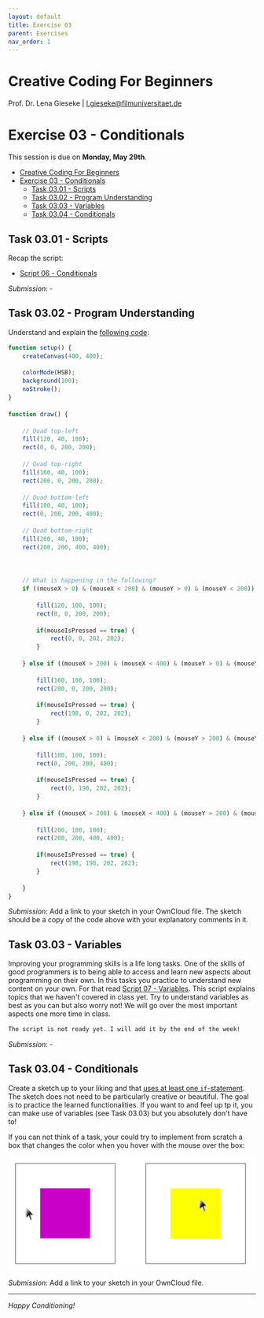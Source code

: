 ```yaml
---
layout: default
title: Exercise 03
parent: Exercises
nav_order: 1
---
```


# Creative Coding For Beginners
  
Prof. Dr. Lena Gieseke \| l.gieseke@filmuniversitaet.de  
  
  
# Exercise 03 - Conditionals

This session is due on **Monday, May 29th**.  

* [Creative Coding For Beginners](#creative-coding-for-beginners)
* [Exercise 03 - Conditionals](#exercise-03---conditionals)
    * [Task 03.01 - Scripts](#task-0301---scripts)
    * [Task 03.02 - Program Understanding](#task-0302---program-understanding)
    * [Task 03.03 - Variables](#task-0303---variables)
    * [Task 03.04 - Conditionals](#task-0304---conditionals)


## Task 03.01 - Scripts

Recap the script:

* [Script 06 - Conditionals](../../02_scripts/ccfb_ss23_06_conditionals_script.md)

*Submission*: -

## Task 03.02 - Program Understanding

Understand and explain the [following code](https://editor.p5js.org/legie/sketches/4fWUhh9C8):

```js
function setup() {
    createCanvas(400, 400);

    colorMode(HSB);
    background(100);
    noStroke();
}

function draw() {
  
    // Quad top-left
    fill(120, 40, 100);
    rect(0, 0, 200, 200);

    // Quad top-right
    fill(160, 40, 100);
    rect(200, 0, 200, 200);

    // Quad bottom-left
    fill(180, 40, 100);
    rect(0, 200, 200, 400);

    // Quad bottom-right
    fill(200, 40, 100);
    rect(200, 200, 400, 400);

    
    
    // What is happening in the following?
    if ((mouseX > 0) & (mouseX < 200) & (mouseY > 0) & (mouseY < 200)) {
        
        fill(120, 100, 100);
        rect(0, 0, 200, 200);
        
        if(mouseIsPressed == true) {
            rect(0, 0, 202, 202);
        }
        
    } else if ((mouseX > 200) & (mouseX < 400) & (mouseY > 0) & (mouseY < 200)) {
        
        fill(160, 100, 100);
        rect(200, 0, 200, 200);
            
        if(mouseIsPressed == true) {
            rect(198, 0, 202, 202);
        }
        
    } else if ((mouseX > 0) & (mouseX < 200) & (mouseY > 200) & (mouseY < 400)) {
        
        fill(180, 100, 100);
        rect(0, 200, 200, 400);
        
        if(mouseIsPressed == true) {
            rect(0, 198, 202, 202);
        }
        
    } else if ((mouseX > 200) & (mouseX < 400) & (mouseY > 200) & (mouseY < 400)) {
        
        fill(200, 100, 100);
        rect(200, 200, 400, 400);
        
        if(mouseIsPressed == true) {
            rect(198, 198, 202, 202);
        }
        
    }
}

```

*Submission*: Add a link to your sketch in your OwnCloud file. The sketch should be a copy of the code above with your explanatory comments in it.


## Task 03.03 - Variables

Improving your programming skills is a life long tasks. One of the skills of good programmers is to being able to access and learn new aspects about programming on their own. In this tasks you practice to understand new content on your own. For that read [Script 07 - Variables](). This script explains topics that we haven't covered in class yet. Try to understand variables as best as you can but also worry not! We will go over the most important aspects one more time in class.

```diff
The script is not ready yet. I will add it by the end of the week!
```

*Submission*: -

## Task 03.04 - Conditionals

Create a sketch up to your liking and that [uses at least one `if`-statement](https://editor.p5js.org/legie/sketches/0lByVe-mH). The sketch does not need to be particularly creative or beautiful. The goal is to practice the learned functionalities. If you want to and feel up tp it, you can make use of variables (see Task 03.03) but you absolutely don't have to!

If you can not think of a task, your could try to implement from scratch a box that changes the color when you hover with the mouse over the box:

![task_box](img/task_box.png)

  

*Submission*: Add a link to your sketch in your OwnCloud file.

---

*Happy Conditioning!*
